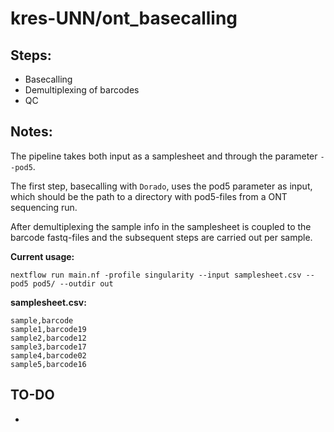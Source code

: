 # kres-UNN/ont_basecalling

## Steps:
* Basecalling 
* Demultiplexing of barcodes
* QC

## Notes:
The pipeline takes both input as a samplesheet and through the parameter `--pod5`.  
  
The first step, basecalling with `Dorado`, uses the pod5 parameter as input, which should be the path to a directory with pod5-files from a ONT sequencing run.  
  
After demultiplexing the sample info in the samplesheet is coupled to the barcode fastq-files and the subsequent steps are carried out per sample.

**Current usage:**
```
nextflow run main.nf -profile singularity --input samplesheet.csv --pod5 pod5/ --outdir out
```

**samplesheet.csv:**
```
sample,barcode
sample1,barcode19
sample2,barcode12
sample3,barcode17
sample4,barcode02
sample5,barcode16
```

## TO-DO
* 
